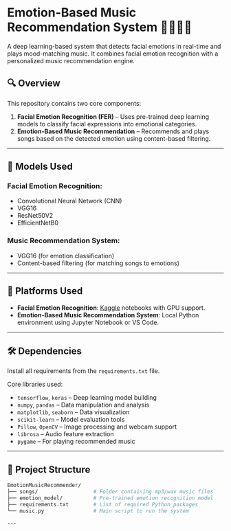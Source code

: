# Emotion-Based Music Recommendation System 🎵😄😐😢

A deep learning-based system that detects facial emotions in real-time and plays mood-matching music. It combines facial emotion recognition with a personalized music recommendation engine.

## 🔍 Overview

This repository contains two core components:

1. **Facial Emotion Recognition (FER)** – Uses pre-trained deep learning models to classify facial expressions into emotional categories.
2. **Emotion-Based Music Recommendation** – Recommends and plays songs based on the detected emotion using content-based filtering.

---

## 📌 Models Used

### Facial Emotion Recognition:
- Convolutional Neural Network (CNN)
- VGG16
- ResNet50V2
- EfficientNetB0

### Music Recommendation System:
- VGG16 (for emotion classification)
- Content-based filtering (for matching songs to emotions)

---

## 🧠 Platforms Used

- **Facial Emotion Recognition**: [Kaggle](https://www.kaggle.com/) notebooks with GPU support.
- **Emotion-Based Music Recommendation System**: Local Python environment using Jupyter Notebook or VS Code.

---

## 🛠️ Dependencies

Install all requirements from the `requirements.txt` file.

Core libraries used:

- `tensorflow`, `keras` – Deep learning model building
- `numpy`, `pandas` – Data manipulation and analysis
- `matplotlib`, `seaborn` – Data visualization
- `scikit-learn` – Model evaluation tools
- `Pillow`, `OpenCV` – Image processing and webcam support
- `librosa` – Audio feature extraction
- `pygame` – For playing recommended music

---

## 📁 Project Structure

```bash
EmotionMusicRecommender/
├── songs/                  # Folder containing mp3/wav music files
├── emotion_model/          # Pre-trained emotion recognition model
├── requirements.txt        # List of required Python packages
└── music.py                # Main script to run the system

---
